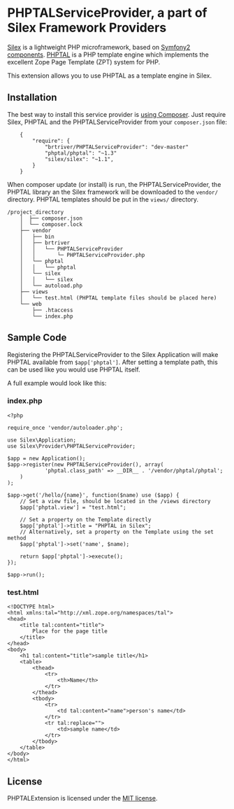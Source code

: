 # PHPTALServiceProvider, a part of Silex Framework Providers

[Silex] is a lightweight PHP microframework, based on [Symfony2] [components].
[PHPTAL] is a PHP template engine which implements the excellent Zope Page Template (ZPT) system for PHP.

This extension allows you to use PHPTAL as a template engine in Silex.

## Installation

The best way to install this service provider is [using Composer].
Just require Silex, PHPTAL and the PHPTALServiceProvider from your `composer.json` file:

        {
            "require": {
                "brtriver/PHPTALServiceProvider": "dev-master"
                "phptal/phptal": "~1.3"
                "silex/silex": "~1.1",
            }
        }


When composer update (or install) is run, the PHPTALServiceProvider, the PHPTAL library an the Silex framework will be downloaded to the `vendor/` directory. PHPTAL templates should be put in the  `views/` directory.

    /project_directory
        │  ├── composer.json
        │  └── composer.lock
        ├── vendor
        │   ├── bin
        │   ├── brtriver
        │   │   └── PHPTALServiceProvider
        │   │       └─ PHPTALServiceProvider.php
        │   └── phptal
        │   │   └── phptal
        │   └── silex
        │   │   └── silex
        │   └── autoload.php
        ├── views
        │   └── test.html (PHPTAL template files should be placed here)
        └── web
            ├── .htaccess
            └── index.php

## Sample Code

Registering the PHPTALServiceProvider to the Silex Application will make PHPTAL available from `$app['phptal']`. 
After setting a template path, this can be used like you would use PHPTAL itself.

A full example would look like this:

### index.php

    <?php

    require_once 'vendor/autoloader.php';

    use Silex\Application;
    use Silex\Provider\PHPTALServiceProvider;

    $app = new Application();
    $app->register(new PHPTALServiceProvider(), array(
                'phptal.class_path' => __DIR__ . '/vendor/phptal/phptal';
        )
    );

    $app->get('/hello/{name}', function($name) use ($app) {
        // Set a view file, should be located in the /views directory
        $app['phptal.view'] = "test.html";
        
        // Set a property on the Template directly 
        $app['phptal']->title = "PHPTAL in Silex";
        // Alternatively, set a property on the Template using the set method
        $app['phptal']->set('name', $name);
        
        return $app['phptal']->execute();
    });

    $app->run();

### test.html

    <!DOCTYPE html>
    <html xmlns:tal="http://xml.zope.org/namespaces/tal">
    <head>
        <title tal:content="title">
            Place for the page title
        </title>
    </head>  
    <body>
        <h1 tal:content="title">sample title</h1>
        <table>
            <thead>
                <tr>
                    <th>Name</th>
                </tr>
            </thead>
            <tbody>
                <tr>
                    <td tal:content="name">person's name</td>
                </tr>
                <tr tal:replace="">
                    <td>sample name</td>
                </tr>
            </tbody>
        </table>
    </body>
    </html>

## License

PHPTALExtension is licensed under the [MIT license].

[components]: http://symfony.com/components
[MIT license]: LICENSE
[PHPTAL]: http://phptal.org/manual/en/split/introduction.html
[Silex]: http://silex.sensiolabs.org/
[Symfony2]: http://symfony.com
[using Composer]: https://getcomposer.org/doc/01-basic-usage.md#installing-dependencies
 
